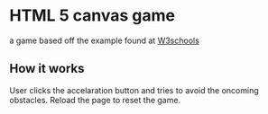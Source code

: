 # HTML 5 canvas game

a game based off the example found at [W3schools](https://www.w3schools.com/graphics/game_intro.asp)

## How it works
User clicks the accelaration button and tries to avoid the oncoming obstacles. Reload the page to reset the game.

